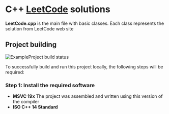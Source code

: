 # C++ <a href="https://leetcode.com/">LeetCode</a> solutions

**LeetCode.cpp** is the main file with basic classes. Each class represents the solution from LeetCode web site

## Project building

<a><img src="https://camo.githubusercontent.com/e4d898cfb472819c5f287f8205246bf002220c18e0e4dcc571a5a76d18c3ca62/68747470733a2f2f7472617669732d63692e6f72672f6465766f707368712f4578616d706c6550726f6a6563742e737667" alt="ExampleProject build status" data-canonical-src="https://travis-ci.org/devopshq/ExampleProject.svg" style="max-width: 100%;"></a>

To successfully build and run this project locally, the following steps will be required:

### Step 1: Install the required software

- **MSVC 19x** The project was assembled and written using this version of the compiler
- **ISO C++ 14 Standard**